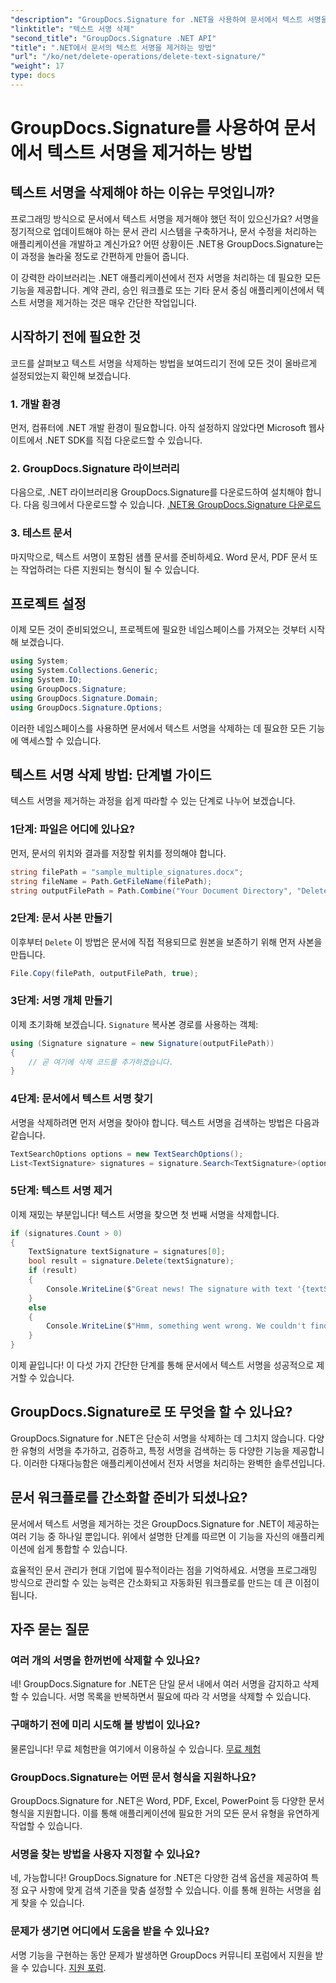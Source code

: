 ```yaml
---
"description": "GroupDocs.Signature for .NET을 사용하여 문서에서 텍스트 서명을 쉽게 삭제하는 방법을 알아보세요. 문서 워크플로우를 간소화하는 데 적합합니다."
"linktitle": "텍스트 서명 삭제"
"second_title": "GroupDocs.Signature .NET API"
"title": ".NET에서 문서의 텍스트 서명을 제거하는 방법"
"url": "/ko/net/delete-operations/delete-text-signature/"
"weight": 17
type: docs
---
```

# GroupDocs.Signature를 사용하여 문서에서 텍스트 서명을 제거하는 방법

## 텍스트 서명을 삭제해야 하는 이유는 무엇입니까?

프로그래밍 방식으로 문서에서 텍스트 서명을 제거해야 했던 적이 있으신가요? 서명을 정기적으로 업데이트해야 하는 문서 관리 시스템을 구축하거나, 문서 수정을 처리하는 애플리케이션을 개발하고 계신가요? 어떤 상황이든 .NET용 GroupDocs.Signature는 이 과정을 놀라울 정도로 간편하게 만들어 줍니다.

이 강력한 라이브러리는 .NET 애플리케이션에서 전자 서명을 처리하는 데 필요한 모든 기능을 제공합니다. 계약 관리, 승인 워크플로 또는 기타 문서 중심 애플리케이션에서 텍스트 서명을 제거하는 것은 매우 간단한 작업입니다.

## 시작하기 전에 필요한 것

코드를 살펴보고 텍스트 서명을 삭제하는 방법을 보여드리기 전에 모든 것이 올바르게 설정되었는지 확인해 보겠습니다.

### 1. 개발 환경

먼저, 컴퓨터에 .NET 개발 환경이 필요합니다. 아직 설정하지 않았다면 Microsoft 웹사이트에서 .NET SDK를 직접 다운로드할 수 있습니다.

### 2. GroupDocs.Signature 라이브러리

다음으로, .NET 라이브러리용 GroupDocs.Signature를 다운로드하여 설치해야 합니다. 다음 링크에서 다운로드할 수 있습니다. [.NET용 GroupDocs.Signature 다운로드](https://releases.groupdocs.com/signature/net/)

### 3. 테스트 문서

마지막으로, 텍스트 서명이 포함된 샘플 문서를 준비하세요. Word 문서, PDF 문서 또는 작업하려는 다른 지원되는 형식이 될 수 있습니다.

## 프로젝트 설정

이제 모든 것이 준비되었으니, 프로젝트에 필요한 네임스페이스를 가져오는 것부터 시작해 보겠습니다.

```csharp
using System;
using System.Collections.Generic;
using System.IO;
using GroupDocs.Signature;
using GroupDocs.Signature.Domain;
using GroupDocs.Signature.Options;
```

이러한 네임스페이스를 사용하면 문서에서 텍스트 서명을 삭제하는 데 필요한 모든 기능에 액세스할 수 있습니다.

## 텍스트 서명 삭제 방법: 단계별 가이드

텍스트 서명을 제거하는 과정을 쉽게 따라할 수 있는 단계로 나누어 보겠습니다.

### 1단계: 파일은 어디에 있나요?

먼저, 문서의 위치와 결과를 저장할 위치를 정의해야 합니다.

```csharp
string filePath = "sample_multiple_signatures.docx";
string fileName = Path.GetFileName(filePath);
string outputFilePath = Path.Combine("Your Document Directory", "DeleteText", fileName);
```

### 2단계: 문서 사본 만들기

이후부터 `Delete` 이 방법은 문서에 직접 적용되므로 원본을 보존하기 위해 먼저 사본을 만듭니다.

```csharp
File.Copy(filePath, outputFilePath, true);
```

### 3단계: 서명 개체 만들기

이제 초기화해 보겠습니다. `Signature` 복사본 경로를 사용하는 객체:

```csharp
using (Signature signature = new Signature(outputFilePath))
{
    // 곧 여기에 삭제 코드를 추가하겠습니다.
}
```

### 4단계: 문서에서 텍스트 서명 찾기

서명을 삭제하려면 먼저 서명을 찾아야 합니다. 텍스트 서명을 검색하는 방법은 다음과 같습니다.

```csharp
TextSearchOptions options = new TextSearchOptions();
List<TextSignature> signatures = signature.Search<TextSignature>(options);
```

### 5단계: 텍스트 서명 제거

이제 재밌는 부분입니다! 텍스트 서명을 찾으면 첫 번째 서명을 삭제합니다.

```csharp
if (signatures.Count > 0)
{
    TextSignature textSignature = signatures[0];
    bool result = signature.Delete(textSignature);
    if (result)
    {
        Console.WriteLine($"Great news! The signature with text '{textSignature.Text}' was successfully deleted from '{fileName}'.");
    }
    else
    {
        Console.WriteLine($"Hmm, something went wrong. We couldn't find a signature with text '{textSignature.Text}' to delete.");
    }
}
```

이제 끝입니다! 이 다섯 가지 간단한 단계를 통해 문서에서 텍스트 서명을 성공적으로 제거할 수 있습니다.

## GroupDocs.Signature로 또 무엇을 할 수 있나요?

GroupDocs.Signature for .NET은 단순히 서명을 삭제하는 데 그치지 않습니다. 다양한 유형의 서명을 추가하고, 검증하고, 특정 서명을 검색하는 등 다양한 기능을 제공합니다. 이러한 다재다능함은 애플리케이션에서 전자 서명을 처리하는 완벽한 솔루션입니다.

## 문서 워크플로를 간소화할 준비가 되셨나요?

문서에서 텍스트 서명을 제거하는 것은 GroupDocs.Signature for .NET이 제공하는 여러 기능 중 하나일 뿐입니다. 위에서 설명한 단계를 따르면 이 기능을 자신의 애플리케이션에 쉽게 통합할 수 있습니다.

효율적인 문서 관리가 현대 기업에 필수적이라는 점을 기억하세요. 서명을 프로그래밍 방식으로 관리할 수 있는 능력은 간소화되고 자동화된 워크플로를 만드는 데 큰 이점이 됩니다.

## 자주 묻는 질문

### 여러 개의 서명을 한꺼번에 삭제할 수 있나요?

네! GroupDocs.Signature for .NET은 단일 문서 내에서 여러 서명을 감지하고 삭제할 수 있습니다. 서명 목록을 반복하면서 필요에 따라 각 서명을 삭제할 수 있습니다.

### 구매하기 전에 미리 시도해 볼 방법이 있나요?

물론입니다! 무료 체험판을 여기에서 이용하실 수 있습니다. [무료 체험](https://releases.groupdocs.com/)

### GroupDocs.Signature는 어떤 문서 형식을 지원하나요?

GroupDocs.Signature for .NET은 Word, PDF, Excel, PowerPoint 등 다양한 문서 형식을 지원합니다. 이를 통해 애플리케이션에 필요한 거의 모든 문서 유형을 유연하게 작업할 수 있습니다.

### 서명을 찾는 방법을 사용자 지정할 수 있나요?

네, 가능합니다! GroupDocs.Signature for .NET은 다양한 검색 옵션을 제공하여 특정 요구 사항에 맞게 검색 기준을 맞춤 설정할 수 있습니다. 이를 통해 원하는 서명을 쉽게 찾을 수 있습니다.

### 문제가 생기면 어디에서 도움을 받을 수 있나요?

서명 기능을 구현하는 동안 문제가 발생하면 GroupDocs 커뮤니티 포럼에서 지원을 받을 수 있습니다. [지원 포럼](https://forum.groupdocs.com/c/signature/13).